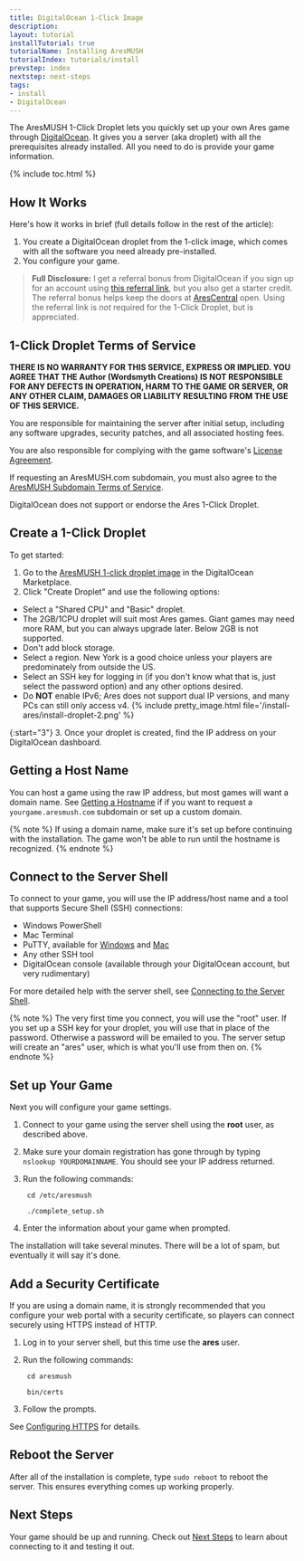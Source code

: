 ```yaml
---
title: DigitalOcean 1-Click Image
description: 
layout: tutorial
installTutorial: true
tutorialName: Installing AresMUSH
tutorialIndex: tutorials/install
prevstep: index
nextstep: next-steps
tags:
- install
- DigitalOcean
---
```


The AresMUSH 1-Click Droplet lets you quickly set up your own Ares game through [DigitalOcean](http://www.digitalocean.com/?refcode=5c07173bc1f2). It gives you a server (aka droplet) with all the prerequisites already installed. All you need to do is provide your game information.

{% include toc.html %}

## How It Works

Here's how it works in brief (full details follow in the rest of the article):

1. You create a DigitalOcean droplet from the 1-click image, which comes with all the software you need already pre-installed.
2. You configure your game.

> **Full Disclosure:** I get a referral bonus from DigitalOcean if you sign up for an account using [this referral link](http://www.digitalocean.com/?refcode=5c07173bc1f2), but you also get a starter credit. The referral bonus helps keep the doors at [AresCentral](/arescentral.html) open.  Using the referral link is *not* required for the 1-Click Droplet, but is appreciated.

## 1-Click Droplet Terms of Service

**THERE IS NO WARRANTY FOR THIS SERVICE, EXPRESS OR IMPLIED.  YOU AGREE THAT THE Author (Wordsmyth Creations) IS NOT RESPONSIBLE FOR ANY DEFECTS IN OPERATION, HARM TO THE GAME OR SERVER, OR ANY OTHER CLAIM, DAMAGES OR LIABILITY RESULTING FROM THE USE OF THIS SERVICE.**

You are responsible for maintaining the server after initial setup, including any software upgrades, security patches, and all associated hosting fees.  

You are also responsible for complying with the game software's [License Agreement](/license.html).

If requesting an AresMUSH.com subdomain, you must also agree to the [AresMUSH Subdomain Terms of Service](/subdomain-tos.html).

DigitalOcean does not support or endorse the Ares 1-Click Droplet.

## Create a 1-Click Droplet

To get started:

1. Go to the [AresMUSH 1-click droplet image](https://marketplace.digitalocean.com/apps/aresmush?refcode=5c07173bc1f2) in the DigitalOcean Marketplace.
2. Click "Create Droplet" and use the following options:
  * Select a "Shared CPU" and "Basic" droplet.
  * The 2GB/1CPU droplet will suit most Ares games. Giant games may need more RAM, but you can always upgrade later. Below 2GB is not supported.
  * Don't add block storage.
  * Select a region. New York is a good choice unless your players are predominately from outside the US.
  * Select an SSH key for logging in (if you don't know what that is, just select the password option) and any other options desired.
  * Do **NOT** enable IPv6; Ares does not support dual IP versions, and many PCs can still only access v4.
  {% include pretty_image.html file='/install-ares/install-droplet-2.png' %}

{:start="3"}
3. Once your droplet is created, find the IP address on your DigitalOcean dashboard.

## Getting a Host Name

You can host a game using the raw IP address, but most games will want a domain name. See [Getting a Hostname]({{site.baseurl}}/tutorials/install/getting-a-hostname.html) if if you want to request a `yourgame.aresmush.com` subdomain or set up a custom domain.

{% note %}
If using a domain name, make sure it's set up before continuing with the installation. The game won't be able to run until the hostname is recognized.
{% endnote %}

## Connect to the Server Shell

To connect to your game, you will use the IP address/host name and a tool that supports Secure Shell (SSH) connections:

* Windows PowerShell
* Mac Terminal
* PuTTY, available for [Windows](http://www.putty.org/) and [Mac](https://www.ssh.com/ssh/putty/mac/)
* Any other SSH tool
* DigitalOcean console (available through your DigitalOcean account, but very rudimentary)

For more detailed help with the server shell, see [Connecting to the Server Shell]({{site.baseurl}}/tutorials/manage/server-shell.html).

{% note %}
The very first time you connect, you will use the "root" user. If you set up a SSH key for your droplet, you will use that in place of the password. Otherwise a password will be emailed to you. The server setup will create an "ares" user, which is what you'll use from then on.
{% endnote %}

## Set up Your Game

Next you will configure your game settings.

1. Connect to your game using the server shell using the **root** user, as described above.
2. Make sure your domain registration has gone through by typing `nslookup YOURDOMAINNAME`. You should see your IP address returned.
3. Run the following commands: 

        cd /etc/aresmush
        
        ./complete_setup.sh

5. Enter the information about your game when prompted.

The installation will take several minutes.  There will be a lot of spam, but eventually it will say it's done.

## Add a Security Certificate

If you are using a domain name, it is strongly recommended that you configure your web portal with a security certificate, so players can connect securely using HTTPS instead of HTTP. 

1. Log in to your server shell, but this time use the **ares** user.
2. Run the following commands:
      
        cd aresmush
        
        bin/certs

3. Follow the prompts.

See [Configuring HTTPS]({{site.baseurl}}/tutorials/install/https.html) for details.

## Reboot the Server

After all of the installation is complete, type `sudo reboot` to reboot the server. This ensures everything comes up working properly.

## Next Steps

Your game should be up and running.  Check out [Next Steps](/tutorials/install/next-steps.html) to learn about connecting to it and testing it out.
